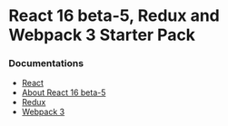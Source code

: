 # React 16 beta-5, Redux and Webpack 3 Starter Pack

### Documentations

* [React](https://facebook.github.io/react/)
* [About React 16 beta-5](https://facebook.github.io/react/blog/)
* [Redux](http://redux.js.org/)
* [Webpack 3](https://webpack.js.org/)